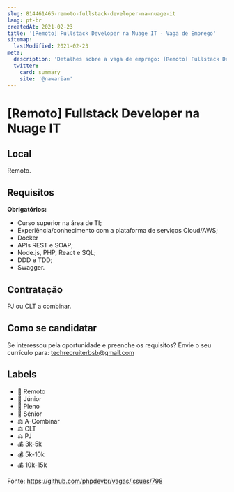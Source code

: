 ```yaml
---
slug: 814461465-remoto-fullstack-developer-na-nuage-it
lang: pt-br
createdAt: 2021-02-23
title: '[Remoto] Fullstack Developer na Nuage IT - Vaga de Emprego'
sitemap:
  lastModified: 2021-02-23
meta:
  description: 'Detalhes sobre a vaga de emprego: [Remoto] Fullstack Developer na Nuage IT'
  twitter:
    card: summary
    site: '@nawarian'
---
```


# [Remoto] Fullstack Developer na Nuage IT

## Local

Remoto.

## Requisitos

**Obrigatórios:**
- Curso superior na área de TI;
- Experiência/conhecimento com a plataforma de serviços Cloud/AWS;
- Docker
- APIs REST e SOAP;
- Node.js, PHP, React e SQL;
- DDD e TDD;
- Swagger.

## Contratação

PJ ou CLT a combinar.

## Como se candidatar

Se interessou pela oportunidade e preenche os requisitos? Envie o seu currículo para: techrecruiterbsb@gmail.com

## Labels

- 🏢 Remoto
- 👦 Júnior
- 👨 Pleno
- 👴 Sênior
- ⚖️ A-Combinar
- ⚖️ CLT
- ⚖️ PJ
- 💰 3k-5k
- 💰 5k-10k
- 💰 10k-15k

Fonte: https://github.com/phpdevbr/vagas/issues/798